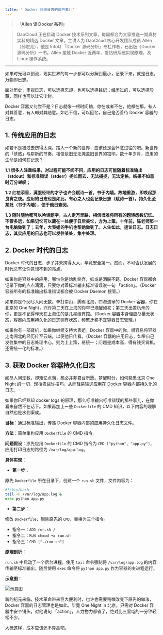 ```yaml
---
title: ' Docker 容器日志的那些事儿'
---
```


<!-- reviewed by fiona -->

>**「Allen 谈 Docker 系列」**

>DaoCloud 正在启动 Docker 技术系列文章，每周都会为大家推送一期真材实料的精选 Docker 文章。主讲人为 DaoCloud 核心开发团队成员 Allen（孙宏亮），他是 InfoQ 「Docker 源码分析」专栏作者，已出版《Docker 源码分析》一书。Allen 接触 Docker 近两年，爱钻研系统实现原理，及 Linux 操作系统。

---

如果时光可以倒流，现实世界的每一步都可以分解到最小，记录下来，就是日志。万物即日志。

面对历史，审视日志，可以选择忘却，也可以选择铭记；经历过的，可以选择珍藏，同样也可以让它尘封。

Docker 容器又何尝不是？日志就像一根时间轴，你在或者不在，他都在那。有人对其善意，有人却对其随意。如若不信，可以回忆，自己是否善待 Docker 容器的日志。

## 1. 传统应用的日志

如若不是被过去伤得太深，踏入一个新的世界，应该还是会怀念过往的吧。新世界的「诱惑」与崭新的节奏，相信依旧无法掩盖旧世界的铅印。数十年岁月，应用的生命是如何在记录？

**1.1 很多人注重结果，对过程可能不闻不问，应用的日志可能随着标准输出（stdout）和标准错误（stderr）扬长而去，无法捕捉，无法定格，结果不如意时万分嗟叹；**

**1.2 红袖添香，满腹经纶的才子也许会赋诗一首，书于内墙。故地重游，即唤起那良宵之夜。应用的日志也是如此，有心之人也会记录日志（赋诗一首），持久化至某处（书于内墙），便于他日查阅。**

**1.3 随时随地都可以吟诗题字，古人走万里路，相信很难将所有的题诗悉数记忆。不管多远，如果记忆可以藏在一处便于日后美忆，方为上策。十年前，陈老师那一台电脑做到了；去年，大表姐的手机也帮她做到了。人生如此，遑论日志。日志日志，其实应用的日志也可以发往某处，集中处理。**

## 2. Docker 时代的日志

Docker 时代的日志，步子并未跨得太大，毕竟安全第一。然而，不可否认发展的时代总有让你意想不到的亮点。

如果你是容器中的应用，哪怕你是始乱终弃，抑或是洒脱不羁，Docker 容器都会记录下你的点点滴滴，只要你对着标准输出标准错误说一句 「action」。（Docker 容器所有的标准输出标准错误都会被 Docker Daemon 接管。）

如果你是个阅尽人间无数，拳打南山，脚踢北海，四海流窜的 Docker 容器，你在北京的 One Night，兴许第二天在上海的你早已酒醒如初；第三天出差杭州的你，更是不记得昨天在上海住的是几星级宾馆。（Docker 容器本身理应尽量无状态，容器内应用持久化的日志则有状态，频繁迁移不宜容器日志管理。）

如果你有一部肾机，如果你继续支持大表姐。Docker 容器中的你，很容易将容器走南闯北的经历传至云端，以便他日传看。（Docker 容器的应用日志，如果自己发往集中的日志处理中心，则为上上策，易统一；问题是成本高，得有钱买肾机，还需统一化的标准。）

## 3. 获取 Docker 容器持久化日志

阅尽人间无数，却难忆点滴，想必并非君台所愿。梦醒时分，如何获悉北京 One Night 的一切，现授君些许技巧，从而轻易输送应用在 Docker 容器内部持久化的日志。

如果你已经熟知 docker logs 的原理，那么标准输出标准错误的那些事儿，在你看来自然不在话下。如果再加上一些 `Dockerfile` 的 CMD 知识，以下内容的理解自然也是水到渠成。

**目标**：通过标准输出，传递 Docker 容器内部的应用持久化日志文件。

**方法**：简单重构应用 `Dockerfile` 的 CMD 指令。

**问题假设**：原先应用 `Dockerfile` 的 CMD 指令为 `CMD ["python", "app.py"]`，应用打印日志的路径为 `/var/log/app.log`。

**具体实现**：

- **第一步**：

原先 `Dockerfile` 所在目录下，创建一个 `run.sh` 文件，文件内容为：

```bash
#!/bin/bash
tail -F /var/log/app.log &
exec python app.py
```

- **第二步**：

修改 `Dockerfile`，删除原先的 `CMD`，替换为三个指令。

* 指令一：`ADD run.sh /`
* 指令二：`RUN chmod +x run.sh`
* 指令三：`CMD ["./run.sh"]`

**原理剖析**：

`run.sh` 中启动了一个后台进程，使用 `tail` 命令强制将 `/var/log/app.log` 的内容传输至标准输出，随后使用 `exec` 命令将 `python app.py` 作为容器的主进程运行。

**示意图**：

![示意图](http://7xi8kv.com5.z0.glb.qiniucdn.com/docker日志.png)

新的纪元来临，技术革命带来巨大便利时，也许也需要稍微改变下原先的做法，Docker 容器的日志管理也是如此。毕竟 One Night in 北京，只需对 Docker 容器中安个镜头，对他说句 「action」，人力物力都省了，绝对比三里屯的一分钟轻松不少。

大概这样，成本应该还不算高吧。
